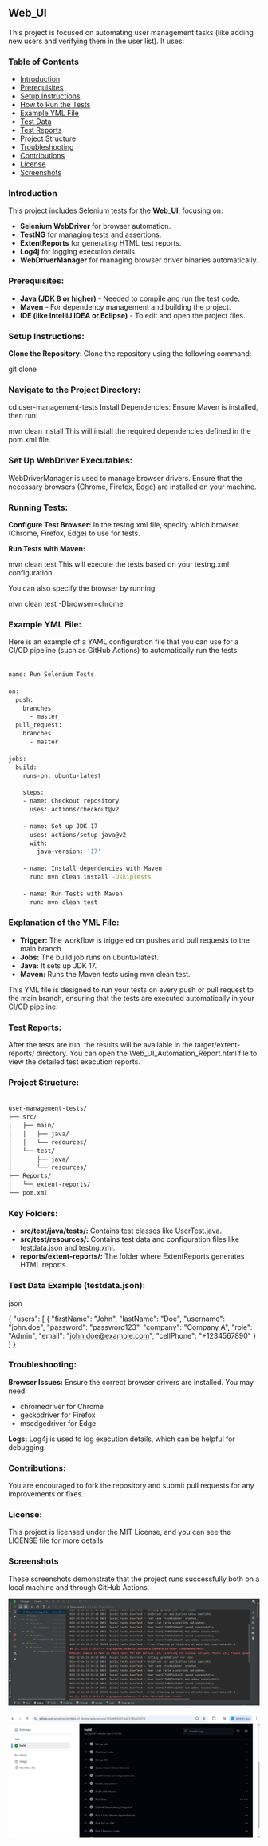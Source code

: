 ## Web_UI
 
This project is focused on automating user management tasks (like adding new users and verifying them in the user list). It uses:

### Table of Contents

- [Introduction](#introduction)
- [Prerequisites](#prerequisites)
- [Setup Instructions](#setup-instructions)
- [How to Run the Tests](#how-to-run-the-tests)
- [Example YML File](#example-yml-file)
- [Test Data](#test-data)
- [Test Reports](#test-reports)
- [Project Structure](project-structure)
- [Troubleshooting](#troubleshooting)
- [Contributions](#contributions)
- [License](#license)
- [Screenshots](#screenshots)


### Introduction

This project includes Selenium tests for the **Web_UI**, focusing on:

- **Selenium WebDriver** for browser automation.
- **TestNG** for managing tests and assertions.
- **ExtentReports** for generating HTML test reports.
- **Log4j** for logging execution details.
- **WebDriverManager** for managing browser driver binaries automatically.


### Prerequisites:

- **Java (JDK 8 or higher)** - Needed to compile and run the test code.
- **Maven** - For dependency management and building the project.
- **IDE (like IntelliJ IDEA or Eclipse)** - To edit and open the project files.
 
### Setup Instructions:

**Clone the Repository**: Clone the repository using the following command:


git clone

### Navigate to the Project Directory:

cd user-management-tests
Install Dependencies: Ensure Maven is installed, then run:

mvn clean install
This will install the required dependencies defined in the pom.xml file.

### Set Up WebDriver Executables:

WebDriverManager is used to manage browser drivers. Ensure that the necessary browsers (Chrome, Firefox, Edge) are installed on your machine.

### Running Tests:

**Configure Test Browser:** In the testng.xml file, specify which browser (Chrome, Firefox, Edge) to use for tests.

**Run Tests with Maven:**

mvn clean test
This will execute the tests based on your testng.xml configuration.

You can also specify the browser by running:

mvn clean test -Dbrowser=chrome

### Example YML File:

Here is an example of a YAML configuration file that you can use for a CI/CD pipeline (such as GitHub Actions) to automatically run the tests:
```bash

name: Run Selenium Tests

on:
  push:
    branches:
      - master
  pull_request:
    branches:
      - master

jobs:
  build:
    runs-on: ubuntu-latest

    steps:
    - name: Checkout repository
      uses: actions/checkout@v2

    - name: Set up JDK 17
      uses: actions/setup-java@v2
      with:
        java-version: '17'

    - name: Install dependencies with Maven
      run: mvn clean install -DskipTests

    - name: Run Tests with Maven
      run: mvn clean test
```

### Explanation of the YML File:
- **Trigger:** The workflow is triggered on pushes and pull requests to the main branch.
- **Jobs:** The build job runs on ubuntu-latest.
- **Java:** It sets up JDK 17.
- **Maven:** Runs the Maven tests using mvn clean test.

This YML file is designed to run your tests on every push or pull request to the main branch, ensuring that the tests are executed automatically in your CI/CD pipeline.

### Test Reports:

After the tests are run, the results will be available in the target/extent-reports/ directory. You can open the Web_UI_Automation_Report.html file to view the detailed test execution reports.

### Project Structure:

```bash

user-management-tests/
├── src/
│   ├── main/
│   │   ├── java/
│   │   └── resources/
│   └── test/
│       ├── java/
│       └── resources/
├── Reports/
│   └── extent-reports/
└── pom.xml
```

### Key Folders:

- **src/test/java/tests/:** Contains test classes like UserTest.java.
- **src/test/resources/:** Contains test data and configuration files like testdata.json and testng.xml.
- **reports/extent-reports/:** The folder where ExtentReports generates HTML reports.

### Test Data Example (testdata.json):

json

{
  "users": [
    {
      "firstName": "John",
      "lastName": "Doe",
      "username": "john.doe",
      "password": "password123",
      "company": "Company A",
      "role": "Admin",
      "email": "john.doe@example.com",
      "cellPhone": "+1234567890"
    }
  ]
}
### Troubleshooting:

**Browser Issues:** Ensure the correct browser drivers are installed. You may need:

- chromedriver for Chrome
- geckodriver for Firefox
- msedgedriver for Edge

**Logs:** Log4j is used to log execution details, which can be helpful for debugging.

### Contributions:

You are encouraged to fork the repository and submit pull requests for any improvements or fixes.

### License:

This project is licensed under the MIT License, and you can see the LICENSE file for more details.

### Screenshots
These screenshots demonstrate that the project runs successfully both on a local machine and through GitHub Actions.

![Local run](Screenshots_Of_Runs/Screenshot_2025-02-26_153115_Local.png)

![GitHub run](Screenshots_Of_Runs/Screenshot_2025-02-26_153355_Github_actions.png)








